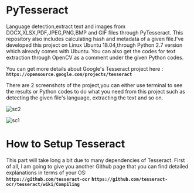 # PyTesseract
Language detection,extract text and images from DOCX,XLSX,PDF,JPEG,PNG,BMP and GIF files through PyTesseract. This repository also includes calculating hash and metadata of a given file.I've developed this project on Linux Ubuntu 18.04,through Python 2.7 version which already comes with Ubuntu. You can also get the codes for text extraction through OpenCV as a comment under the given Python codes.

You can get more details about Google's Tesseract project here :                                                                      
**`https://opensource.google.com/projects/tesseract`**

There are 2 screenshots of the project,you can either use terminal to see the results or Python codes to do what you need from this project such as detecting the given file's language, extracting the text and so on.

![sc2](https://user-images.githubusercontent.com/29866395/57572445-19f9f600-7423-11e9-8f8a-53c9fe2a6366.jpg)

![sc1](https://user-images.githubusercontent.com/29866395/57572440-064e8f80-7423-11e9-877b-f2c488c2c694.jpg)



# How to Setup Tesseract

This part will take long a bit due to many dependencies of Tesseract. First of all, I am going to give you another Github page that you can find detailed explanations in terms of your OS:                                                                                                                   
**`https://github.com/tesseract-ocr`**
**`https://github.com/tesseract-ocr/tesseract/wiki/Compiling`**

